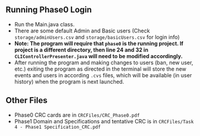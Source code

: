 ## Running Phase0 Login

- Run the Main.java class. 
- There are some default Admin and Basic users (Check `storage/adminUsers.csv` and `storage/basicUsers.csv` for login info)
- **Note: The program will require that `phase0` is the running project. If project is a different directory, then line 24 and 32 in `CLIControllerPresenter.java` will need to be modified accordingly.**
- After running the program and making changes to users (ban, new user, etc.) exiting the program as directed in the terminal will store the new events and users in according `.cvs` files, which will be available (in user history) when the program is next launched.


## Other Files

- Phase0 CRC cards are in `CRCFiles/CRC_Phase0.pdf`
- Phase1 Domain and Specifications and tentative CRC is in `CRCFiles/Task 4 - Phase1 Specification_CRC.pdf`
